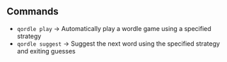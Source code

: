 ## Commands

* `qordle play` &rarr; Automatically play a wordle game using a specified strategy
* `qordle suggest` &rarr; Suggest the next word using the specified strategy and exiting guesses

